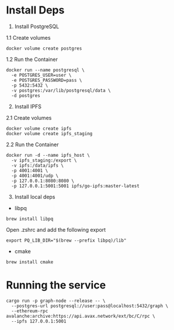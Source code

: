 Install Deps
===

1. Install PostgreSQL

1.1 Create volumes

```
docker volume create postgres
```

1.2 Run the Container

```
docker run --name postgresql \
  -e POSTGRES_USER=user \
  -e POSTGRES_PASSWORD=pass \
  -p 5432:5432 \
  -v postgres:/var/lib/postgresql/data \
  -d postgres
```

2. Install IPFS

2.1 Create volumes

```
docker volume create ipfs
docker volume create ipfs_staging
```

2.2 Run the Container
```
docker run -d --name ipfs_host \
  -v ipfs_staging:/export \
  -v ipfs:/data/ipfs \
  -p 4001:4001 \
  -p 4001:4001/udp \
  -p 127.0.0.1:8080:8080 \
  -p 127.0.0.1:5001:5001 ipfs/go-ipfs:master-latest
```

3. Install local deps

- libpq

`brew install libpq`

Open .zshrc and add the following export

`export PQ_LIB_DIR="$(brew --prefix libpq)/lib"`

- cmake

`brew install cmake`


Running the service
===

```
cargo run -p graph-node --release -- \
  --postgres-url postgresql://user:pass@localhost:5432/graph \
  --ethereum-rpc avalanche:archive:https://api.avax.network/ext/bc/C/rpc \
  --ipfs 127.0.0.1:5001
```
